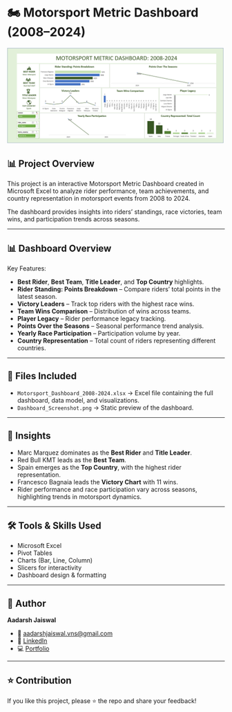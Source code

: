 # 🏍️ Motorsport Metric Dashboard (2008–2024)

![Excel Dashboard](https://github.com/aadarshjaiswalvns/Motorsport-Metric-Dashboard/blob/main/Excel_Dashboard_Preview.png) 

## 📊 Project Overview

This project is an interactive Motorsport Metric Dashboard created in Microsoft Excel to analyze rider performance, team achievements, and country representation in motorsport events from 2008 to 2024.

The dashboard provides insights into riders’ standings, race victories, team wins, and participation trends across seasons.

---

## 📊 Dashboard Overview

Key Features:

* **Best Rider**, **Best Team**, **Title Leader**, and **Top Country** highlights.
* **Rider Standing: Points Breakdown** – Compare riders’ total points in the latest season.
* **Victory Leaders** – Track top riders with the highest race wins.
* **Team Wins Comparison** – Distribution of wins across teams.
* **Player Legacy** – Rider performance legacy tracking.
* **Points Over the Seasons** – Seasonal performance trend analysis.
* **Yearly Race Participation** – Participation volume by year.
* **Country Representation** – Total count of riders representing different countries.

---

## 📂 Files Included

* `Motorsport_Dashboard_2008-2024.xlsx` → Excel file containing the full dashboard, data model, and visualizations.
* `Dashboard_Screenshot.png` → Static preview of the dashboard.

---

## 🔎 Insights

* Marc Marquez dominates as the **Best Rider** and **Title Leader**.
* Red Bull KMT leads as the **Best Team**.
* Spain emerges as the **Top Country**, with the highest rider representation.
* Francesco Bagnaia leads the **Victory Chart** with 11 wins.
* Rider performance and race participation vary across seasons, highlighting trends in motorsport dynamics.

---

## 🛠️ Tools & Skills Used

* Microsoft Excel
* Pivot Tables
* Charts (Bar, Line, Column)
* Slicers for interactivity
* Dashboard design & formatting

---

## 👤 Author

**Aadarsh Jaiswal**

* 📧 aadarshjaiswal.vns@gmail.com
* 🔗 [LinkedIn](https://www.linkedin.com/in/aadarsh-jaiswal/)
* 💻 [Portfolio](https://aadarshjaiswalvns.github.io/Data-Analytics-Portfolio)
---

## ⭐ Contribution

If you like this project, please ⭐ the repo and share your feedback!

